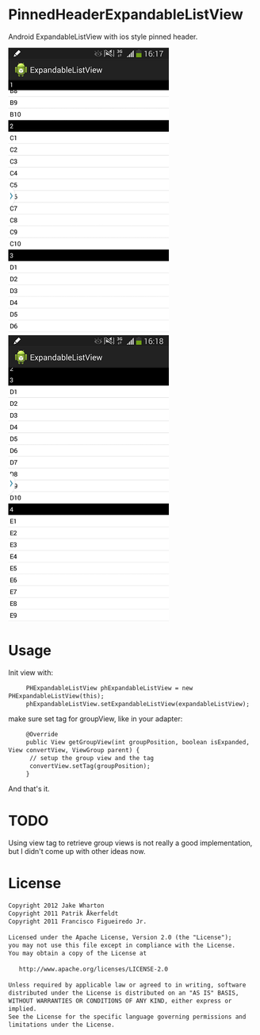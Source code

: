 PinnedHeaderExpandableListView
==============================

Android ExpandableListView with ios style pinned header.

![Screenshots1][1]
![Screenshots2][2]

Usage
==============================

Init view with:

         PHExpandableListView phExpandableListView = new PHExpandableListView(this);
         phExpandableListView.setExpandableListView(expandableListView);

make sure set tag for groupView, like in your adapter:

         @Override
         public View getGroupView(int groupPosition, boolean isExpanded, View convertView, ViewGroup parent) {
          // setup the group view and the tag
          convertView.setTag(groupPosition);
         }

And that's it.

TODO
=======
Using view tag to retrieve group views is not really a good implementation, but I didn't come up with other ideas now.

License
=======

    Copyright 2012 Jake Wharton
    Copyright 2011 Patrik Åkerfeldt
    Copyright 2011 Francisco Figueiredo Jr.

    Licensed under the Apache License, Version 2.0 (the "License");
    you may not use this file except in compliance with the License.
    You may obtain a copy of the License at

       http://www.apache.org/licenses/LICENSE-2.0

    Unless required by applicable law or agreed to in writing, software
    distributed under the License is distributed on an "AS IS" BASIS,
    WITHOUT WARRANTIES OR CONDITIONS OF ANY KIND, either express or implied.
    See the License for the specific language governing permissions and
    limitations under the License.
[1]: https://github.com/Errryx/PinnedHeaderExpandableListView/blob/master/sample/2013-12-20-16-17-50.png?raw=true
[2]: https://github.com/Errryx/PinnedHeaderExpandableListView/blob/master/sample/2013-12-20-16-18-09.png?raw=true
